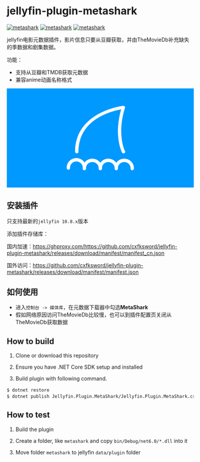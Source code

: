 # jellyfin-plugin-metashark

[![metashark](https://img.shields.io/github/v/release/cxfksword/jellyfin-plugin-metashark)](https://github.com/cxfksword/jellyfin-plugin-metashark/releases)
[![metashark](https://img.shields.io/badge/jellyfin-10.8.x-lightgrey)](https://github.com/cxfksword/jellyfin-plugin-metashark/releases)
[![metashark](https://img.shields.io/github/license/cxfksword/jellyfin-plugin-metashark)](https://github.com/cxfksword/jellyfin-plugin-metashark/main/LICENSE) 

jellyfin电影元数据插件，影片信息只要从豆瓣获取，并由TheMovieDb补充缺失的季数据和剧集数据。

功能：
* 支持从豆瓣和TMDB获取元数据
* 兼容anime动画名称格式

![preview](doc/logo.png)

## 安装插件

只支持最新的`jellyfin 10.8.x`版本

添加插件存储库：

国内加速：https://ghproxy.com/https://github.com/cxfksword/jellyfin-plugin-metashark/releases/download/manifest/manifest_cn.json

国外访问：https://github.com/cxfksword/jellyfin-plugin-metashark/releases/download/manifest/manifest.json

## 如何使用

* 进入`控制台 -> 媒体库`，在元数据下载器中勾选**MetaShark**
* 假如网络原因访问TheMovieDb比较慢，也可以到插件配置页关闭从TheMovieDb获取数据
  

## How to build

1. Clone or download this repository

2. Ensure you have .NET Core SDK setup and installed

3. Build plugin with following command.

```sh
$ dotnet restore 
$ dotnet publish Jellyfin.Plugin.MetaShark/Jellyfin.Plugin.MetaShark.csproj
```


## How to test

1. Build the plugin

2. Create a folder, like `metashark` and copy  `bin/Debug/net6.0/*.dll` into it

3. Move folder `metashark` to jellyfin `data/plugin` folder

